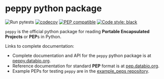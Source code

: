 # peppy python package

![Run pytests](https://github.com/pepkit/peppy/workflows/Run%20pytests/badge.svg)
[![codecov](https://codecov.io/gh/pepkit/peppy/branch/master/graph/badge.svg)](https://codecov.io/gh/pepkit/peppy)
[![PEP compatible](https://pepkit.github.io/img/PEP-compatible-green.svg)](https://pep.databio.org)
[![Code style: black](https://img.shields.io/badge/code%20style-black-000000.svg)](https://github.com/psf/black)

`peppy` is the official python package for reading **Portable Encapsulated Projects** or **PEP**s in Python.

Links to complete documentation:

* Complete documentation and API for the `peppy` python package is at [peppy.databio.org](https://peppy.databio.org).
* Reference documentation for standard **PEP** format is at [pep.databio.org](https://pep.databio.org/).
* Example PEPs for testing `peppy` are in the [example_peps repository](https://github.com/pepkit/example_peps).
